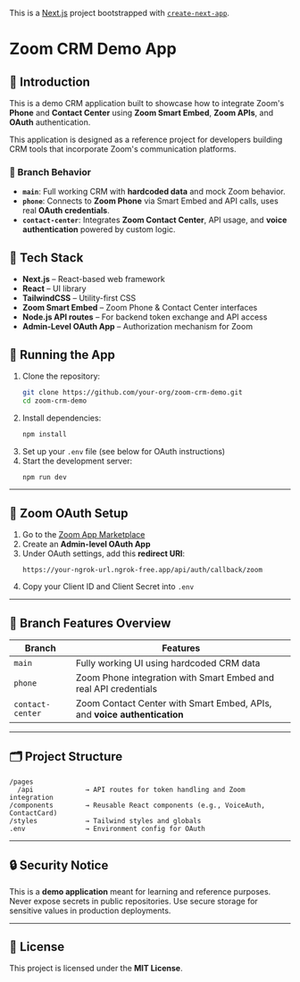 This is a [Next.js](https://nextjs.org) project bootstrapped with [`create-next-app`](https://github.com/vercel/next.js/tree/canary/packages/create-next-app).

# Zoom CRM Demo App

## 📘 Introduction

This is a demo CRM application built to showcase how to integrate Zoom's **Phone** and **Contact Center** using **Zoom Smart Embed**, **Zoom APIs**, and **OAuth** authentication.

This application is designed as a reference project for developers building CRM tools that incorporate Zoom's communication platforms.

### 🔀 Branch Behavior

- **`main`**: Full working CRM with **hardcoded data** and mock Zoom behavior.
- **`phone`**: Connects to **Zoom Phone** via Smart Embed and API calls, uses real **OAuth credentials**.
- **`contact-center`**: Integrates **Zoom Contact Center**, API usage, and **voice authentication** powered by custom logic.

## 🧰 Tech Stack

- **Next.js** – React-based web framework
- **React** – UI library
- **TailwindCSS** – Utility-first CSS
- **Zoom Smart Embed** – Zoom Phone & Contact Center interfaces
- **Node.js API routes** – For backend token exchange and API access
- **Admin-Level OAuth App** – Authorization mechanism for Zoom

## 🚀 Running the App

1. Clone the repository:
   ```bash
   git clone https://github.com/your-org/zoom-crm-demo.git
   cd zoom-crm-demo
   ```
2. Install dependencies:
   ```bash
   npm install
   ```
3. Set up your `.env` file (see below for OAuth instructions)
4. Start the development server:
   ```bash
   npm run dev
   ```

---

## 🔑 Zoom OAuth Setup

1. Go to the [Zoom App Marketplace](https://marketplace.zoom.us/)
2. Create an **Admin-level OAuth App**
3. Under OAuth settings, add this **redirect URI**:
   ```
   https://your-ngrok-url.ngrok-free.app/api/auth/callback/zoom
   ```
4. Copy your Client ID and Client Secret into `.env`

---

## 🔄 Branch Features Overview

| Branch           | Features                                                                 |
|------------------|--------------------------------------------------------------------------|
| `main`           | Fully working UI using hardcoded CRM data                                |
| `phone`          | Zoom Phone integration with Smart Embed and real API credentials         |
| `contact-center` | Zoom Contact Center with Smart Embed, APIs, and **voice authentication** |

---

## 🗂️ Project Structure

```
/pages
  /api             → API routes for token handling and Zoom integration
/components        → Reusable React components (e.g., VoiceAuth, ContactCard)
/styles            → Tailwind styles and globals
.env               → Environment config for OAuth
```

---

## 🔒 Security Notice

This is a **demo application** meant for learning and reference purposes. Never expose secrets in public repositories. Use secure storage for sensitive values in production deployments.

---

## 📄 License

This project is licensed under the **MIT License**.